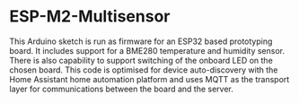 # ESP-M2-Multisensor
This Arduino sketch is run as firmware for an ESP32 based prototyping board. It includes support for a BME280 temperature and humidity sensor. There is also capability to support switching of the onboard LED on the chosen board. This code is optimised for device auto-discovery with the Home Assistant home automation platform and uses MQTT as the transport layer for communications between the board and the server.
